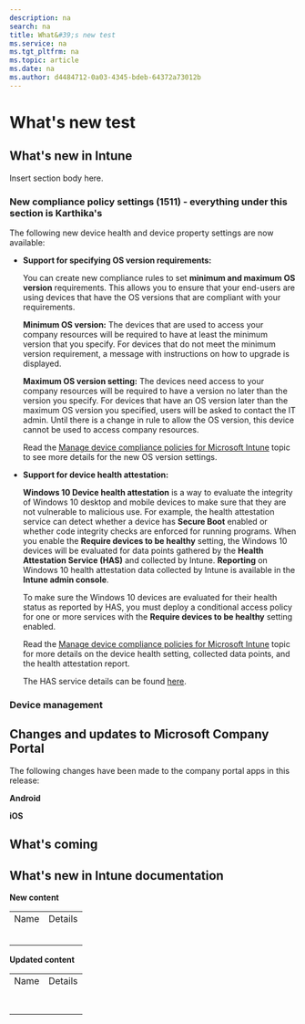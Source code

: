```yaml
---
description: na
search: na
title: What&#39;s new test
ms.service: na
ms.tgt_pltfrm: na
ms.topic: article
ms.date: na
ms.author: d4484712-0a03-4345-bdeb-64372a73012b
---
```

# What&#39;s new test

## What's new in Intune
Insert section body here.

### New compliance policy settings (1511) - everything under this section is Karthika's
The following new device health and device property settings are now available:

- **Support for specifying OS version requirements:**

   You can create new compliance rules to set **minimum and maximum OS version** requirements. This allows you to ensure that your end-users are using devices that have the OS versions that are compliant with your requirements.

   **Minimum OS version:** The devices that are used to access your company resources will be required to have at least the minimum version  that you specify. For devices that do not meet the minimum version requirement, a message with instructions on how to upgrade is displayed.

   **Maximum OS version setting:** The devices need access to your company resources will be required to have a version no later than the version you specify. For devices that have an OS version later than the maximum OS version you specified, users will be asked to contact the IT admin. Until there is a change in rule to allow the OS version, this device cannot be used to access company resources.

   Read the [Manage device compliance policies for Microsoft Intune](../Topic/Manage_device_compliance_policies_for_Microsoft_Intune.md) topic to see more details for the new OS version settings.

- **Support for device health attestation:**

   **Windows 10 Device health attestation**  is a way to evaluate the integrity of Windows 10 desktop and mobile devices to make sure that they are not vulnerable to malicious use. For example, the health attestation service can detect whether a device has **Secure Boot** enabled or whether code integrity checks are enforced for running programs.  When you enable the **Require devices to be healthy** setting, the Windows 10 devices will be evaluated for data points gathered by the **Health Attestation Service (HAS)** and collected by Intune.  **Reporting** on Windows 10 health attestation data collected by Intune is available in the **Intune admin console**.

   To make sure the Windows 10 devices  are evaluated for their health status as reported by HAS, you must deploy a conditional access policy for one or more services with the **Require devices to be healthy** setting enabled.

   Read the [Manage device compliance policies for Microsoft Intune](../Topic/Manage_device_compliance_policies_for_Microsoft_Intune.md) topic for more details on the device health setting, collected data points, and  the health attestation report.

   The HAS service details can be found [here](https://msdn.microsoft.com/en-us/library/dn934876.aspx).

### Device management

## Changes and updates to Microsoft Company Portal
The following changes have been made to the company portal apps in this release:

**Android**

**iOS**

## What's coming

## What's new in Intune documentation
**New content**

|||
|-|-|
|Name <br /> <br />|Details <br /> <br />|
|||
|||
**Updated content**

|||
|-|-|
|Name <br /> <br />|Details <br /> <br />|
|||
|||
|||
|||
